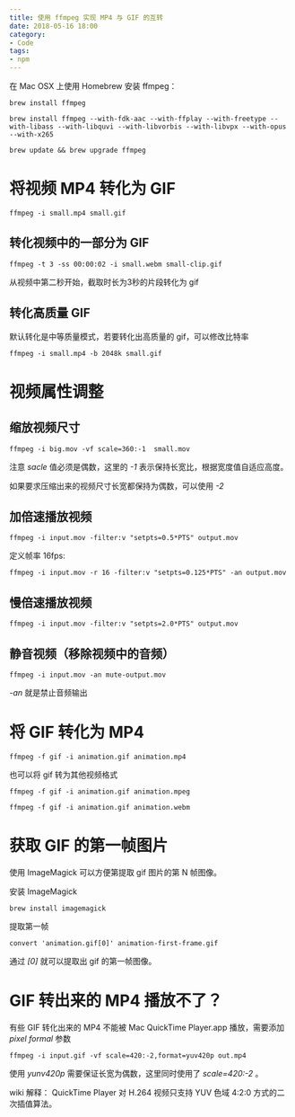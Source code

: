 ```yaml
---
title: 使用 ffmpeg 实现 MP4 与 GIF 的互转
date: 2018-05-16 18:00
category:
- Code
tags:
- npm
---
```

在 Mac OSX 上使用 Homebrew 安装 ffmpeg：
  
```npm
brew install ffmpeg

brew install ffmpeg --with-fdk-aac --with-ffplay --with-freetype --with-libass --with-libquvi --with-libvorbis --with-libvpx --with-opus --with-x265

brew update && brew upgrade ffmpeg
```
  
# 将视频 MP4 转化为 GIF
  
```npm
ffmpeg -i small.mp4 small.gif
```
  
## 转化视频中的一部分为 GIF
  
```npm
ffmpeg -t 3 -ss 00:00:02 -i small.webm small-clip.gif
```
  
从视频中第二秒开始，截取时长为3秒的片段转化为 gif
  
## 转化高质量 GIF
  
默认转化是中等质量模式，若要转化出高质量的 gif，可以修改比特率
  
```npm
ffmpeg -i small.mp4 -b 2048k small.gif
```
  
# 视频属性调整
  
## 缩放视频尺寸
  
```npm
ffmpeg -i big.mov -vf scale=360:-1  small.mov
```
注意 *sacle* 值必须是偶数，这里的 *-1* 表示保持长宽比，根据宽度值自适应高度。

如果要求压缩出来的视频尺寸长宽都保持为偶数，可以使用 *-2*

## 加倍速播放视频
  
```npm
ffmpeg -i input.mov -filter:v "setpts=0.5*PTS" output.mov
```
  
定义帧率 16fps:
  
```npm
ffmpeg -i input.mov -r 16 -filter:v "setpts=0.125*PTS" -an output.mov
```
  
## 慢倍速播放视频
  
```npm
ffmpeg -i input.mov -filter:v "setpts=2.0*PTS" output.mov
```
  
## 静音视频（移除视频中的音频）
  
```npm
ffmpeg -i input.mov -an mute-output.mov
```
  
*-an* 就是禁止音频输出

# 将 GIF 转化为 MP4
  
```npm
ffmpeg -f gif -i animation.gif animation.mp4
```
  
也可以将 gif 转为其他视频格式
  
```npm
ffmpeg -f gif -i animation.gif animation.mpeg
```
  
```npm
ffmpeg -f gif -i animation.gif animation.webm
```
  
# 获取 GIF 的第一帧图片
  
使用 ImageMagick 可以方便第提取 gif 图片的第 N 帧图像。
  
安装 ImageMagick
  
```npm
brew install imagemagick
```
  
提取第一帧
  
```npm
convert 'animation.gif[0]' animation-first-frame.gif
```
  
通过 *[0]* 就可以提取出 gif 的第一帧图像。

# GIF 转出来的 MP4 播放不了？
  
有些 GIF 转化出来的 MP4 不能被 Mac QuickTime Player.app 播放，需要添加 *pixel formal* 参数
  
```npm
ffmpeg -i input.gif -vf scale=420:-2,format=yuv420p out.mp4
```
  
使用 *yunv420p* 需要保证长宽为偶数，这里同时使用了 *scale=420:-2* 。

wiki 解释： QuickTime Player 对 H.264 视频只支持 YUV 色域 4:2:0 方式的二次插值算法。